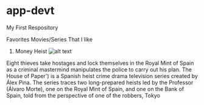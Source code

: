 # app-devt
My First Respository

Favorites Movies/Series  That I like 

1. Money Heist
![alt text](https://assets-prd.ignimgs.com/2021/09/15/moneyheist-1631728690722.png)

Eight thieves take hostages and lock themselves in the Royal Mint of Spain as a criminal mastermind manipulates the police to carry out his plan. The House of Paper') is a Spanish heist crime drama television series created by Álex Pina. The series traces two long-prepared heists led by the Professor (Álvaro Morte), one on the Royal Mint of Spain, and one on the Bank of Spain, told from the perspective of one of the robbers, Tokyo 
